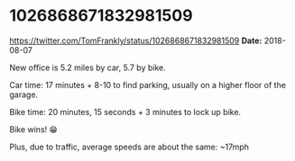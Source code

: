 # 1026868671832981509
https://twitter.com/TomFrankly/status/1026868671832981509
**Date:** 2018-08-07

New office is 5.2 miles by car, 5.7 by bike.

Car time: 17 minutes + 8-10 to find parking, usually on a higher floor of the garage.

Bike time: 20 minutes, 15 seconds + 3 minutes to lock up bike.

Bike wins! 😁

Plus, due to traffic, average speeds are about the same: ~17mph
